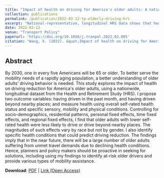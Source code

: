 ```yaml
---
title: "Impact of health on driving for America's older adults: A nationwide, longitudinal study"
collection: publications
permalink: /publication/2022-03-12-tp-elderly-driving-hrs
excerpt: "National-representative, longitudinal HRS data shows that health conditions can predict older adults' driving reductions"
date: 2022-03-12
venue: "Transport Policy"
paperurl: 'https://doi.org/10.1016/j.tranpol.2022.02.005'
citation: "Wang, X. (2022). &quot;Impact of health on driving for America's older adults: A nationwide, longitudinal study.&quot; <i>Transport policy, 120,</i> 69-79."
---
```


## Abstract
By 2030, one in every five Americans will be 65 or older. To better serve the mobility needs of a rapidly aging population, a better understanding of older adults' driving behavior is needed. This study explores the impact of health on driving reduction for America's older adults, using a nationwide, longitudinal dataset from the Health and Retirement Study (HRS). I propose two outcome variables: having driven in the past month, and having driven beyond nearby places; and measure health using overall self-rated health status and specific sensory, mobility and physical conditions. Controlling for socio-demographics, residential patterns, personal fixed effects, time fixed effects, and regional fixed effects, I find that older adults with lower self-rated health were less likely to drive or drive beyond nearby places. The magnitudes of such effects vary by race but not by gender. I also identify specific health conditions that could predict driving reduction. The findings imply that in the near future, there will be a large number of older adults suffering from unmet travel demands due to declining health conditions. Hence, planners and policy makers should be proactive in seeking for solutions, including using my findings to identify at-risk older drivers and provide various types of mobility assistance.

**Download**: [PDF](http://academicpages.github.io/files/2022-03-12-tp-elderly-driving-hrs.pdf) \| [Link (Open Access)](https://doi.org/10.1016/j.tranpol.2022.02.005)
